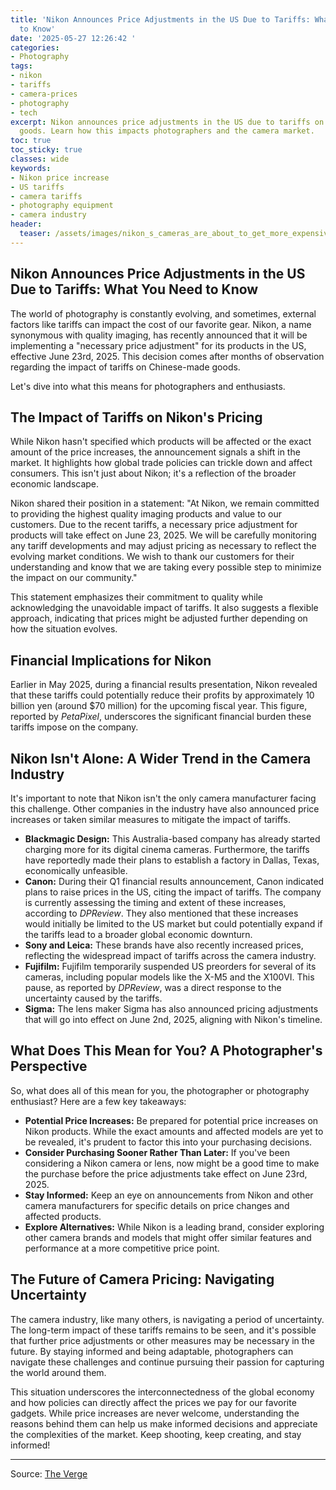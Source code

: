 ```yaml
---
title: 'Nikon Announces Price Adjustments in the US Due to Tariffs: What You Need
  to Know'
date: '2025-05-27 12:26:42 '
categories:
- Photography
tags:
- nikon
- tariffs
- camera-prices
- photography
- tech
excerpt: Nikon announces price adjustments in the US due to tariffs on Chinese-made
  goods. Learn how this impacts photographers and the camera market.
toc: true
toc_sticky: true
classes: wide
keywords:
- Nikon price increase
- US tariffs
- camera tariffs
- photography equipment
- camera industry
header:
  teaser: /assets/images/nikon_s_cameras_are_about_to_get_more_expensive_in_20250527122641.jpg
---
```


## Nikon Announces Price Adjustments in the US Due to Tariffs: What You Need to Know

The world of photography is constantly evolving, and sometimes, external factors like tariffs can impact the cost of our favorite gear. Nikon, a name synonymous with quality imaging, has recently announced that it will be implementing a "necessary price adjustment" for its products in the US, effective June 23rd, 2025. This decision comes after months of observation regarding the impact of tariffs on Chinese-made goods.

Let's dive into what this means for photographers and enthusiasts.

## The Impact of Tariffs on Nikon's Pricing

While Nikon hasn't specified which products will be affected or the exact amount of the price increases, the announcement signals a shift in the market. It highlights how global trade policies can trickle down and affect consumers. This isn't just about Nikon; it's a reflection of the broader economic landscape.

Nikon shared their position in a statement: "At Nikon, we remain committed to providing the highest quality imaging products and value to our customers. Due to the recent tariffs, a necessary price adjustment for products will take effect on June 23, 2025. We will be carefully monitoring any tariff developments and may adjust pricing as necessary to reflect the evolving market conditions. We wish to thank our customers for their understanding and know that we are taking every possible step to minimize the impact on our community."

This statement emphasizes their commitment to quality while acknowledging the unavoidable impact of tariffs. It also suggests a flexible approach, indicating that prices might be adjusted further depending on how the situation evolves.

## Financial Implications for Nikon

Earlier in May 2025, during a financial results presentation, Nikon revealed that these tariffs could potentially reduce their profits by approximately 10 billion yen (around $70 million) for the upcoming fiscal year. This figure, reported by *PetaPixel*, underscores the significant financial burden these tariffs impose on the company.

## Nikon Isn't Alone: A Wider Trend in the Camera Industry

It's important to note that Nikon isn't the only camera manufacturer facing this challenge. Other companies in the industry have also announced price increases or taken similar measures to mitigate the impact of tariffs.

*   **Blackmagic Design:** This Australia-based company has already started charging more for its digital cinema cameras. Furthermore, the tariffs have reportedly made their plans to establish a factory in Dallas, Texas, economically unfeasible.
*   **Canon:** During their Q1 financial results announcement, Canon indicated plans to raise prices in the US, citing the impact of tariffs. The company is currently assessing the timing and extent of these increases, according to *DPReview*. They also mentioned that these increases would initially be limited to the US market but could potentially expand if the tariffs lead to a broader global economic downturn.
*   **Sony and Leica:** These brands have also recently increased prices, reflecting the widespread impact of tariffs across the camera industry.
*   **Fujifilm:** Fujifilm temporarily suspended US preorders for several of its cameras, including popular models like the X-M5 and the X100VI. This pause, as reported by *DPReview*, was a direct response to the uncertainty caused by the tariffs.
*   **Sigma:** The lens maker Sigma has also announced pricing adjustments that will go into effect on June 2nd, 2025, aligning with Nikon's timeline.

## What Does This Mean for You? A Photographer's Perspective

So, what does all of this mean for you, the photographer or photography enthusiast? Here are a few key takeaways:

*   **Potential Price Increases:** Be prepared for potential price increases on Nikon products. While the exact amounts and affected models are yet to be revealed, it's prudent to factor this into your purchasing decisions.
*   **Consider Purchasing Sooner Rather Than Later:** If you've been considering a Nikon camera or lens, now might be a good time to make the purchase before the price adjustments take effect on June 23rd, 2025.
*   **Stay Informed:** Keep an eye on announcements from Nikon and other camera manufacturers for specific details on price changes and affected products.
*   **Explore Alternatives:** While Nikon is a leading brand, consider exploring other camera brands and models that might offer similar features and performance at a more competitive price point.

## The Future of Camera Pricing: Navigating Uncertainty

The camera industry, like many others, is navigating a period of uncertainty. The long-term impact of these tariffs remains to be seen, and it's possible that further price adjustments or other measures may be necessary in the future. By staying informed and being adaptable, photographers can navigate these challenges and continue pursuing their passion for capturing the world around them.

This situation underscores the interconnectedness of the global economy and how policies can directly affect the prices we pay for our favorite gadgets. While price increases are never welcome, understanding the reasons behind them can help us make informed decisions and appreciate the complexities of the market. Keep shooting, keep creating, and stay informed!


---

Source: [The Verge](https://www.theverge.com/news/674481/nikon-camera-imaging-products-price-increase-adjustment-june-tariffs)